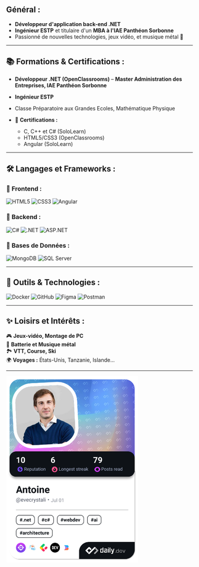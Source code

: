 ## Général : 
- **Développeur d'application back-end .NET**
- **Ingénieur ESTP** et titulaire d'un **MBA à l'IAE Panthéon Sorbonne**  
- Passionné de nouvelles technologies, jeux vidéo, et musique métal 🎸

---

## 📚 Formations & Certifications :
- **Développeur .NET (OpenClassrooms)**
– **Master Administration des Entreprises, IAE Panthéon Sorbonne**
- **Ingénieur ESTP**
- Classe Préparatoire aux Grandes Ecoles, Mathématique Physique
  
- 🏅 **Certifications :**
  - C, C++ et C# (SoloLearn)
  - HTML5/CSS3 (OpenClassrooms)
  - Angular (SoloLearn)

---

## 🛠️ **Langages et Frameworks :**

### 🔹 **Frontend** :
![HTML5](https://img.shields.io/badge/-HTML5-E34F26?logo=html5&logoColor=white)
![CSS3](https://img.shields.io/badge/-CSS3-1572B6?logo=css3&logoColor=white)
![Angular](https://img.shields.io/badge/-Angular-DD0031?logo=angular&logoColor=white)

### 🔹 **Backend** :
![C#](https://img.shields.io/badge/-C%23-239120?logo=c-sharp&logoColor=white)
![.NET](https://img.shields.io/badge/-.NET-512BD4?logo=dotnet&logoColor=white)
![ASP.NET](https://img.shields.io/badge/-ASP.NET-512BD4?logo=dotnet&logoColor=white)

### 🔹 **Bases de Données** :
![MongoDB](https://img.shields.io/badge/-MongoDB-47A248?logo=mongodb&logoColor=white)
![SQL Server](https://img.shields.io/badge/-SQL_Server-CC2927?logo=microsoft-sql-server&logoColor=white)

---

## 🧰 **Outils & Technologies :**
![Docker](https://img.shields.io/badge/-Docker-2496ED?logo=docker&logoColor=white)
![GitHub](https://img.shields.io/badge/-GitHub-181717?logo=github&logoColor=white)
![Figma](https://img.shields.io/badge/-Figma-F24E1E?logo=figma&logoColor=white)
![Postman](https://img.shields.io/badge/-Postman-FF6C37?logo=postman&logoColor=white)

---

## ✨ **Loisirs et Intérêts :**
🎮 **Jeux-vidéo, Montage de PC**  
🎸 **Batterie et Musique métal**  
🏞️ **VTT, Course, Ski**  
🌍 **Voyages :** États-Unis, Tanzanie, Islande...

---



<a href="https://app.daily.dev/evecrystali"><img src="./devcard.png" width="356" alt="Antoine's Dev Card"/></a>
